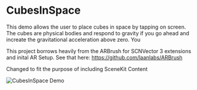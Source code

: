 # CubesInSpace
This  demo allows the user to place cubes in space by tapping on screen. The cubes are physical bodies and respond to gravity if you go ahead and increate the gravitational acceleration above zero. You 

This project borrows heavily from the ARBrush for SCNVector 3 extensions and inital AR Setup. See that here: https://github.com/laanlabs/ARBrush

Changed to fit the purpose of including SceneKit Content


![CubesInSpace Demo](./paddleDemo.gif)



